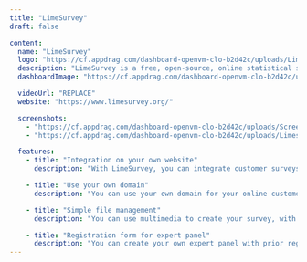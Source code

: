 ```yaml
---
title: "LimeSurvey"
draft: false

content:
  name: "LimeSurvey"
  logo: "https://cf.appdrag.com/dashboard-openvm-clo-b2d42c/uploads/LimeSurvey-oWzu-B0DW.png"
  description: "LimeSurvey is a free, open-source, online statistical survey web app written in PHP, based on a MySQL, SQLite, PostgreSQL or MSSQL database, and distributed under the GNU General Public License. A very versatile survey tool, it helps you to find out more about opinions, interests and the reasons behind decisions without much labour thanks to its intuitive solutions."
  dashboardImage: "https://cf.appdrag.com/dashboard-openvm-clo-b2d42c/uploads/Screen-Shot-2022-01-24-at-10-DRHU.jpg"

  videoUrl: "REPLACE"
  website: "https://www.limesurvey.org/"

  screenshots:
    - "https://cf.appdrag.com/dashboard-openvm-clo-b2d42c/uploads/Screen-Shot-2022-01-24-at-10-DRHU.jpg"
    - "https://cf.appdrag.com/dashboard-openvm-clo-b2d42c/uploads/Limesurvey-1-ROo7.jpg"

  features:
    - title: "Integration on your own website"
      description: "With LimeSurvey, you can integrate customer surveys on your own website and reach your customers directly where they browse."

    - title: "Use your own domain"
      description: "You can use your own domain for your online customer surveys, which will help you to gain trust and more people willing to participate."

    - title: "Simple file management"
      description: "You can use multimedia to create your survey, with pictures, videos and audio, and also allow your customers to upload files with the practical file manager."

    - title: "Registration form for expert panel"
      description: "You can create your own expert panel with prior registration. That avoids multiple responses while maintaining contact with survey participants."
---
```

